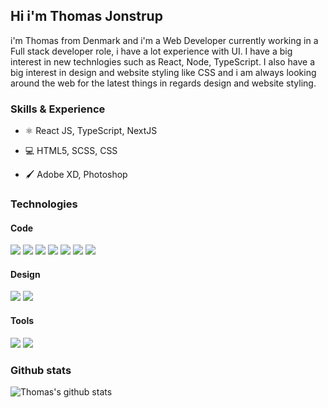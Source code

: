 ## Hi i'm Thomas Jonstrup
i'm Thomas from Denmark and i'm a Web Developer currently working in a Full stack developer role, i have a lot experience with UI. I have a big interest in new technlogies such as React, Node, TypeScript. I also have a big interest in design and website styling like CSS and i am always looking around the web for the latest things in regards design and website styling.

### Skills & Experience

- :atom_symbol: React JS, TypeScript, NextJS

- :computer: HTML5, SCSS, CSS

- :paintbrush: Adobe XD, Photoshop

### Technologies

#### Code
![](https://img.shields.io/badge/Code-JavaScript-informational?style=flat&logo=javascript&logoColor=white&color=F7DF1E)
![](https://img.shields.io/badge/Code-React-informational?style=flat&logo=react&logoColor=white&color=61DAFB)
![](https://img.shields.io/badge/Code-ReactNative-informational?style=flat&logo=react.native&logoColor=white&color=61DAFB)
![](https://img.shields.io/badge/Code-NodeJS-informational?style=flat&logo=Node.js&logoColor=white&color=339933)
![](https://img.shields.io/badge/Code-CSS3-informational?style=flat&logo=css3&logoColor=white&color=1572B6)
![](https://img.shields.io/badge/Code-SASS-informational?style=flat&logo=sass&logoColor=white&color=CC6699)
![](https://img.shields.io/badge/Code-HTML5-informational?style=flat&logo=html5&logoColor=white&color=E34F26)

#### Design
![](https://img.shields.io/badge/Design-AdobeXD-informational?style=flat&logo=adobe%20xd&logoColor=white&color=FF26BE)
![](https://img.shields.io/badge/Design-AdobePhotoshop-informational?style=flat&logo=adobe%20photoshop&logoColor=white&color=31A8FF)

#### Tools
![](https://img.shields.io/badge/Tools-VSCode-informational?style=flat&logo=visual-studio-code&logoColor=white&color=007ACC)
![](https://img.shields.io/badge/Tools-Netlify-informational?style=flat&logo=netlify&logoColor=white&color=00C7B7)



### Github stats

![Thomas's github stats](https://github-readme-stats-sigma-five.vercel.app/api?username=thomasjonstrup&show_icons=true)

<!--
**thomasjonstrup/thomasjonstrup** is a ✨ _special_ ✨ repository because its `README.md` (this file) appears on your GitHub profile.

Here are some ideas to get you started:

- 🔭 I’m currently working on ...
- 🌱 I’m currently learning ...
- 👯 I’m looking to collaborate on ...
- 🤔 I’m looking for help with ...
- 💬 Ask me about ...
- 📫 How to reach me: ...
- 😄 Pronouns: ...
- ⚡ Fun fact: ...
-->
